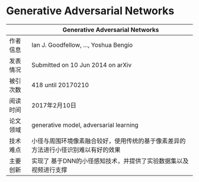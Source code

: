 #  Generative Adversarial Networks
|               | Generative Adversarial Networks |
| ------------- | -------------            |
| 作者信息 |  Ian J. Goodfellow, ..., Yoshua Bengio  |
| 发表情况 | Submitted on 10 Jun 2014 on arXiv      |
| 被引次数 | 418 until 20170210             |
| 阅读时间 | 2017年2月10日              |
| 论文领域 |  generative model, adversarial learning     | 
| 技术难点 | 小径与周围环境像素融合较好，使用传统的基于像素差异的方法进行小径识别难以有好的效果       |
| 主要创新 | 实现了 基于DNN的小径感知技术，并提供了实验数据集以及视频进行支撑 |
